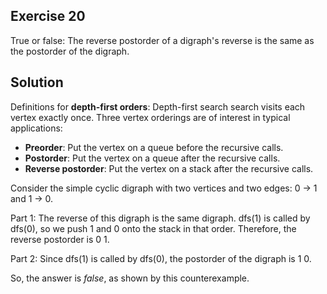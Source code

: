 ## Exercise 20
True or false: The reverse postorder of a digraph's reverse is the same as the postorder of the digraph.

## Solution
Definitions for **depth-first orders**: Depth-first search search visits each vertex exactly once. Three vertex orderings are of interest in typical applications:
- **Preorder**: Put the vertex on a queue before the recursive calls.
- **Postorder**: Put the vertex on a queue after the recursive calls.
- **Reverse postorder**: Put the vertex on a stack after the recursive calls.

Consider the simple cyclic digraph with two vertices and two edges: 0 → 1 and 1 → 0.

Part 1: The reverse of this digraph is the same digraph. dfs(1) is called by dfs(0), so we push 1 and 0 onto the stack in that order. Therefore, the reverse postorder is 0 1.

Part 2: Since dfs(1) is called by dfs(0), the postorder of the digraph is 1 0. 

So, the answer is *false*, as shown by this counterexample.
